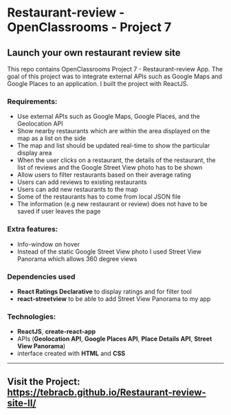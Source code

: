 # Restaurant-review - OpenClassrooms - Project 7
## Launch your own restaurant review site

This repo contains OpenClassrooms Project 7 - Restaurant-review App. The goal of this project was to integrate
external APIs such as Google Maps and Google Places to an application. I built the project with ReactJS.

### Requirements: 

* Use external APIs such as Google Maps, Google Places, and the Geolocation API
* Show nearby restaurants which are within the area displayed on the map as a list on the side 
* The map and list should be updated real-time to show the particular display area
* When the user clicks on a restaurant, the details of the restaurant, the list of reviews and the Google Street View photo has
to be shown
* Allow users to filter restaurants based on their average rating
* Users can add reviews to existing restaurants
* Users can add new restaurants to the map
* Some of the restaurants has to come from local JSON file
* The information (e.g new restaurant or review) does not have to be saved if user leaves the page 

### Extra features:
* Info-window on hover
* Instead of the static Google Street View photo I used Street View Panorama which allows 360 degree views

### Dependencies used
* **React Ratings Declarative** to display ratings and for filter tool
* **react-streetview** to be able to add Street View Panorama to my app

### Technologies:
* **ReactJS**, **create-react-app**
* APIs (**Geolocation API**, **Google Places API**, **Place Details API**, **Street View Panorama**) 
* interface created with **HTML** and **CSS**
---

## Visit the Project: https://tebracb.github.io/Restaurant-review-site-II/
